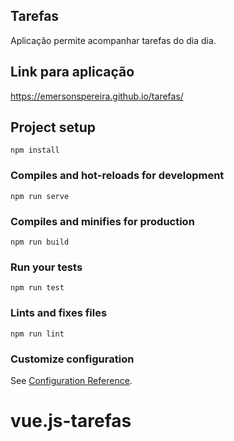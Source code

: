 ## Tarefas
Aplicação permite acompanhar tarefas do dia dia.

## Link para aplicação
https://emersonspereira.github.io/tarefas/


## Project setup
```
npm install
```

### Compiles and hot-reloads for development
```
npm run serve
```

### Compiles and minifies for production
```
npm run build
```

### Run your tests
```
npm run test
```

### Lints and fixes files
```
npm run lint
```

### Customize configuration
See [Configuration Reference](https://cli.vuejs.org/config/).
# vue.js-tarefas


